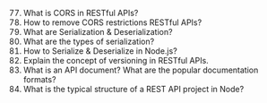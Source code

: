 77. What is CORS in RESTful APIs?
78. How to remove CORS restrictions RESTful APIs?
79. What are Serialization & Deserialization?
80. What are the types of serialization?
81. How to Serialize & Deserialize in Node.js?
82. Explain the concept of versioning in RESTful APIs.
83. What is an API document? What are the popular documentation formats?
84. What is the typical structure of a REST API project in Node?





